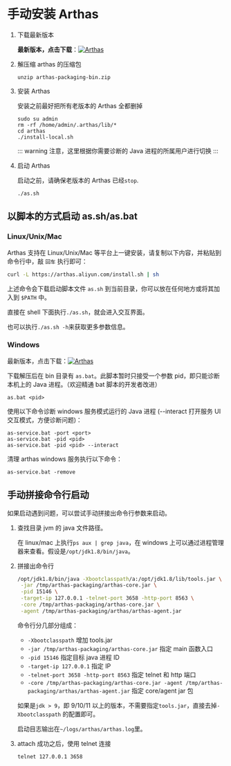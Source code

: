 # 手动安装 Arthas

1. 下载最新版本

   **最新版本，点击下载**：[![](https://img.shields.io/maven-central/v/com.taobao.arthas/arthas-packaging.svg?style=flat-square "Arthas")](https://arthas.aliyun.com/download/latest_version?mirror=aliyun)

2. 解压缩 arthas 的压缩包

   ```
   unzip arthas-packaging-bin.zip
   ```

3. 安装 Arthas

   安装之前最好把所有老版本的 Arthas 全都删掉

   ```
   sudo su admin
   rm -rf /home/admin/.arthas/lib/*
   cd arthas
   ./install-local.sh
   ```

   ::: warning
   注意，这里根据你需要诊断的 Java 进程的所属用户进行切换
   :::

4. 启动 Arthas

   启动之前，请确保老版本的 Arthas 已经`stop`.

   ```
   ./as.sh
   ```

## 以脚本的方式启动 as.sh/as.bat

### Linux/Unix/Mac

Arthas 支持在 Linux/Unix/Mac 等平台上一键安装，请复制以下内容，并粘贴到命令行中，敲 `回车` 执行即可：

```bash
curl -L https://arthas.aliyun.com/install.sh | sh
```

上述命令会下载启动脚本文件 `as.sh` 到当前目录，你可以放在任何地方或将其加入到 `$PATH` 中。

直接在 shell 下面执行`./as.sh`，就会进入交互界面。

也可以执行`./as.sh -h`来获取更多参数信息。

### Windows

最新版本，点击下载：[![](https://img.shields.io/maven-central/v/com.taobao.arthas/arthas-packaging.svg?style=flat-square "Arthas")](https://arthas.aliyun.com/download/latest_version?mirror=aliyun)

下载解压后在 bin 目录有 `as.bat`。此脚本暂时只接受一个参数 pid，即只能诊断本机上的 Java 进程。（欢迎精通 bat 脚本的开发者改进）

```
as.bat <pid>
```

使用以下命令诊断 windows 服务模式运行的 Java 进程 (--interact 打开服务 UI 交互模式，方便诊断问题)：

```
as-service.bat -port <port>
as-service.bat -pid <pid>
as-service.bat -pid <pid> --interact
```

清理 arthas windows 服务执行以下命令：

```
as-service.bat -remove
```

## 手动拼接命令行启动

如果启动遇到问题，可以尝试手动拼接出命令行参数来启动。

1. 查找目录 jvm 的 java 文件路径。

   在 linux/mac 上执行`ps aux | grep java`，在 windows 上可以通过进程管理器来查看。假设是`/opt/jdk1.8/bin/java`。

2. 拼接出命令行

   ```bash
   /opt/jdk1.8/bin/java -Xbootclasspath/a:/opt/jdk1.8/lib/tools.jar \
    -jar /tmp/arthas-packaging/arthas-core.jar \
    -pid 15146 \
    -target-ip 127.0.0.1 -telnet-port 3658 -http-port 8563 \
    -core /tmp/arthas-packaging/arthas-core.jar \
    -agent /tmp/arthas-packaging/arthas/arthas-agent.jar
   ```

   命令行分几部分组成：

   - `-Xbootclasspath` 增加 tools.jar
   - `-jar /tmp/arthas-packaging/arthas-core.jar` 指定 main 函数入口
   - `-pid 15146` 指定目标 java 进程 ID
   - `-target-ip 127.0.0.1` 指定 IP
   - `-telnet-port 3658 -http-port 8563` 指定 telnet 和 http 端口
   - `-core /tmp/arthas-packaging/arthas-core.jar -agent /tmp/arthas-packaging/arthas/arthas-agent.jar` 指定 core/agent jar 包

   如果是`jdk > 9`，即 9/10/11 以上的版本，不需要指定`tools.jar`，直接去掉`-Xbootclasspath` 的配置即可。

   启动目志输出在`~/logs/arthas/arthas.log`里。

3. attach 成功之后，使用 telnet 连接

   ```bash
   telnet 127.0.0.1 3658
   ```
